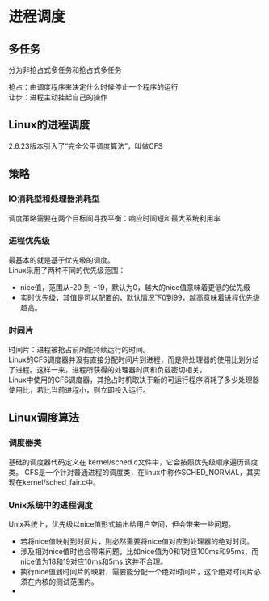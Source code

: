 

# 进程调度

## 多任务
分为非抢占式多任务和抢占式多任务

抢占：由调度程序来决定什么时候停止一个程序的运行  
让步：进程主动挂起自己的操作

## Linux的进程调度
2.6.23版本引入了“完全公平调度算法”，叫做CFS

## 策略
### IO消耗型和处理器消耗型
调度策略需要在两个目标间寻找平衡：响应时间短和最大系统利用率

### 进程优先级
最基本的就是基于优先级的调度。  
Linux采用了两种不同的优先级范围：
- nice值，范围从-20 到 +19，默认为0，越大的nice值意味着更低的优先级
- 实时优先级，其值是可以配置的，默认情况下0到99，越高意味着进程优先级越高。
  

### 时间片
时间片：进程被抢占前所能持续运行的时间。  
Linux的CFS调度器并没有直接分配时间片到进程，而是将处理器的使用比划分给了进程。这样一来，进程所获得的处理器时间和负载密切相关。  
Linux中使用的CFS调度器，其抢占时机取决于新的可运行程序消耗了多少处理器使用比，若比当前进程小，则立即投入运行。


## Linux调度算法

### 调度器类
基础的调度器代码定义在 kernel/sched.c文件中，它会按照优先级顺序遍历调度类。
CFS是一个针对普通进程的调度类，在linux中称作SCHED_NORMAL，其实现在kernel/sched_fair.c中。

### Unix系统中的进程调度
Unix系统上，优先级以nice值形式输出给用户空间，但会带来一些问题。
- 若将nice值映射到时间片，则必然需要将nice值对应到处理器的绝对时间。
- 涉及相对nice值时也会带来问题，比如nice值为0和1对应100ms和95ms，而nice值为18和19对应10ms和5ms,这并不合理。
- 执行nice值到时间片的映射，需要能分配一个绝对时间片，这个绝对时间片必须在内核的测试范围内。
- 






